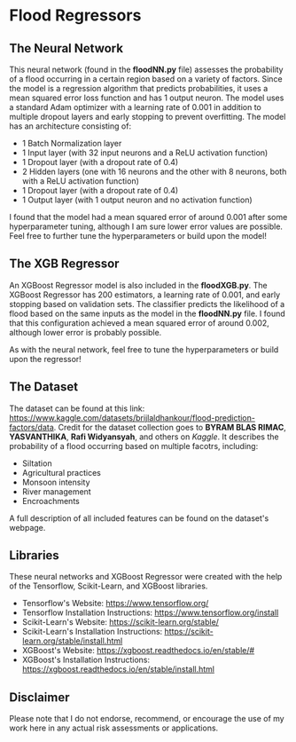 # Flood Regressors
## The Neural Network
This neural network (found in the **floodNN.py** file) assesses the probability of a flood occurring in a certain region based on a variety of factors. Since the model is a regression algorithm that predicts probabilities, it uses a mean squared error loss function and has 1 output neuron. The model uses a standard Adam optimizer with a learning rate of 0.001 in addition to multiple dropout layers and early stopping to prevent overfitting. The model has an architecture consisting of:
- 1 Batch Normalization layer
- 1 Input layer (with 32 input neurons and a ReLU activation function)
- 1 Dropout layer (with a dropout rate of 0.4)
- 2 Hidden layers (one with 16 neurons and the other with 8 neurons, both with a ReLU activation function)
- 1 Dropout layer (with a dropout rate of 0.4)
- 1 Output layer (with 1 output neuron and no activation function)

I found that the model had a mean squared error of around 0.001 after some hyperparameter tuning, although I am sure lower error values are possible. Feel free to further tune the hyperparameters or build upon the model!

## The XGB Regressor
An XGBoost Regressor model is also included in the **floodXGB.py**. The XGBoost Regressor has 200 estimators, a learning rate of 0.001, and early stopping based on validation sets. The classifier predicts the likelihood of a flood based on the same inputs as the model in the **floodNN.py** file. I found that this configuration achieved a mean squared error of around 0.002, although lower error is probably possible.

As with the neural network, feel free to tune the hyperparameters or build upon the regressor!

## The Dataset
The dataset can be found at this link: https://www.kaggle.com/datasets/brijlaldhankour/flood-prediction-factors/data. Credit for the dataset collection goes to **BYRAM BLAS RIMAC**, **YASVANTHIKA**, **Rafi Widyansyah**, and others on *Kaggle*. It describes the probability of a flood occurring based on multiple facotrs, including:
- Siltation
- Agricultural practices
- Monsoon intensity
- River management
- Encroachments

A full description of all included features can be found on the dataset's webpage.

## Libraries
These neural networks and XGBoost Regressor were created with the help of the Tensorflow, Scikit-Learn, and XGBoost libraries.
- Tensorflow's Website: https://www.tensorflow.org/
- Tensorflow Installation Instructions: https://www.tensorflow.org/install
- Scikit-Learn's Website: https://scikit-learn.org/stable/
- Scikit-Learn's Installation Instructions: https://scikit-learn.org/stable/install.html
- XGBoost's Website: https://xgboost.readthedocs.io/en/stable/#
- XGBoost's Installation Instructions: https://xgboost.readthedocs.io/en/stable/install.html

## Disclaimer
Please note that I do not endorse, recommend, or encourage the use of my work here in any actual risk assessments or applications.
